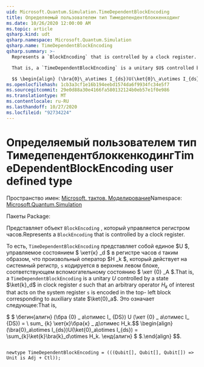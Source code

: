 ```yaml
---
uid: Microsoft.Quantum.Simulation.TimeDependentBlockEncoding
title: Определяемый пользователем тип Тимедепендентблоккенкодинг
ms.date: 10/26/2020 12:00:00 AM
ms.topic: article
qsharp.kind: udt
qsharp.namespace: Microsoft.Quantum.Simulation
qsharp.name: TimeDependentBlockEncoding
qsharp.summary: >-
  Represents a `BlockEncoding` that is controlled by a clock register.

  That is, a `TimeDependentBlockEncoding` is a unitary $U$ controlled by a state $\ket{k}_d$ in clock register `d` such that an arbitrary operator $H_k$ of interest that acts on the system register `s` is encoded in the top- left block corresponding to auxiliary state $\ket{0}_a$. That is,

  $$ \begin{align} (\bra{0}\_a\otimes I_{ds})U(\ket{0}\_a\otimes I_{ds}) = \sum_{k}\ket{k}\bra{k}\_d\otimes H_k. \end{align} $$.
ms.openlocfilehash: 1cb3a3cf1e16b194eebd1574da6f9934fc34e5f7
ms.sourcegitcommit: 29e0d88a30e4166fa580132124b0eb57e1f0e986
ms.translationtype: MT
ms.contentlocale: ru-RU
ms.lasthandoff: 10/27/2020
ms.locfileid: "92734224"
---
```

# <a name="timedependentblockencoding-user-defined-type"></a><span data-ttu-id="d9370-102">Определяемый пользователем тип Тимедепендентблоккенкодинг</span><span class="sxs-lookup"><span data-stu-id="d9370-102">TimeDependentBlockEncoding user defined type</span></span>

<span data-ttu-id="d9370-103">Пространство имен: [Microsoft. тактов. Моделирование](xref:Microsoft.Quantum.Simulation)</span><span class="sxs-lookup"><span data-stu-id="d9370-103">Namespace: [Microsoft.Quantum.Simulation](xref:Microsoft.Quantum.Simulation)</span></span>

<span data-ttu-id="d9370-104">Пакеты [](https://nuget.org/packages/)</span><span class="sxs-lookup"><span data-stu-id="d9370-104">Package: [](https://nuget.org/packages/)</span></span>


<span data-ttu-id="d9370-105">Представляет объект `BlockEncoding` , который управляется регистром часов.</span><span class="sxs-lookup"><span data-stu-id="d9370-105">Represents a `BlockEncoding` that is controlled by a clock register.</span></span>

<span data-ttu-id="d9370-106">То есть, `TimeDependentBlockEncoding` представляет собой единое $U $, управляемое состоянием $ \кет{к} _d $ в регистре часов `d` таким образом, что произвольный оператор $H _k $, который действует на системный регистр, `s` кодируется в верхнем левом блоке, соответствующем вспомогательному состоянию $ \кет {0} _A $.</span><span class="sxs-lookup"><span data-stu-id="d9370-106">That is, a `TimeDependentBlockEncoding` is a unitary $U$ controlled by a state $\ket{k}_d$ in clock register `d` such that an arbitrary operator $H_k$ of interest that acts on the system register `s` is encoded in the top- left block corresponding to auxiliary state $\ket{0}_a$.</span></span> <span data-ttu-id="d9370-107">Это означает следующее:</span><span class="sxs-lookup"><span data-stu-id="d9370-107">That is,</span></span>

<span data-ttu-id="d9370-108">$ $ \бегин{алигн} (\бра {0} \_ а\отимес I_ {DS}) U (\кет {0} \_ а\отимес I_ {DS}) = \ sum_ {k} \кет{к}\бра{к} \_ д\отимес H_k.</span><span class="sxs-lookup"><span data-stu-id="d9370-108">$$ \begin{align} (\bra{0}\_a\otimes I_{ds})U(\ket{0}\_a\otimes I_{ds}) = \sum_{k}\ket{k}\bra{k}\_d\otimes H_k.</span></span>
<span data-ttu-id="d9370-109">\енд{алигн} $ $.</span><span class="sxs-lookup"><span data-stu-id="d9370-109">\end{align} $$.</span></span>

```qsharp

newtype TimeDependentBlockEncoding = (((Qubit[], Qubit[], Qubit[]) => Unit is Adj + Ctl));
```

